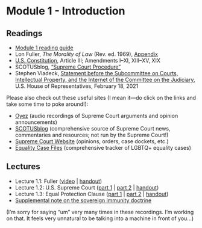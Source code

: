 # Module 1 - Introduction

## Readings

- [Module 1 reading guide](https://github.com/dingherself/phil-324/raw/main/reading-guides/01-reading-guide.docx)
- Lon Fuller, *The Morality of Law* (Rev. ed. 1969), [Appendix](http://ezproxy.library.arizona.edu/login?url=https://www.jstor.org/stable/j.ctt1cc2mds.10)
- [U.S. Constitution](https://www.govinfo.gov/content/pkg/CDOC-112hdoc129/pdf/CDOC-112hdoc129.pdf), Article III; Amendments I–XI, XIII–XV, XIX
- SCOTUSblog, [“Supreme Court Procedure”](https://www.scotusblog.com/reference/educational-resources/supreme-court-procedure/)
- Stephen Vladeck, [Statement before the Subcommittee on Courts, Intellectual Property, and the Internet of the Committee on the Judiciary](https://docs.house.gov/meetings/JU/JU03/20210218/111204/HHRG-117-JU03-Wstate-VladeckS-20210218-U1.pdf), U.S. House of Representatives, February 18, 2021

Please also check out these useful sites (I mean it—do click on the links and take some time to poke around!):

- [Oyez](https://www.oyez.org) (audio recordings of Supreme Court arguments and opinion announcements)
- [SCOTUSblog](https://www.scotusblog.com) (comprehensive source of Supreme Court news, commentaries and resources; not run by the Supreme Court!)
- [Supreme Court Website](https://www.supremecourt.gov) (opinions, orders, case dockets, etc.)
- [Equality Case Files](http://files.eqcf.org/recent-cases) (comprehensive tracker of LGBTQ+ equality cases)

## Lectures

- Lecture 1.1: Fuller ([video](https://youtu.be/fq7aK129dtg) \| [handout](https://github.com/dingherself/phil-324/blob/main/handouts/01-fuller.md))
- Lecture 1.2: U.S. Supreme Court ([part 1](https://youtu.be/-gyt15kZgCM) \| [part 2](https://youtu.be/p8bNxHOrj80) \| [handout](https://github.com/dingherself/phil-324/blob/main/handouts/01-supreme-court.md))
- Lecture 1.3: Equal Protection Clause ([part 1](https://youtu.be/nqbV0SmYqKM) \| [part 2](https://youtu.be/UX5MBOVz0JQ) \| [handout](https://github.com/dingherself/phil-324/blob/main/handouts/01-equal-protection-clause.md))
- [Supplemental note on the sovereign immunity doctrine](https://github.com/dingherself/phil-324/blob/main/handouts/01-sovereign-immunity.md)

(I’m sorry for saying “um” very many times in these recordings. I’m working on that. It feels very unnatural to be talking into a machine in front of you...)
